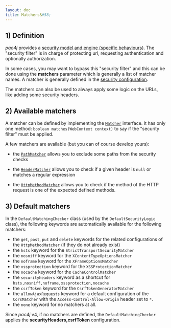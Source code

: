 ```yaml
---
layout: doc
title: Matchers&#58;
---
```


## 1) Definition

*pac4j* provides a [security model and engine (specific behaviours)](how-to-implement-pac4j-for-a-new-framework.html). The "security filter" is in charge of protecting url, requesting authentication and optionally authorization.

In some cases, you may want to bypass this "security filter" and this can be done using the **matchers** parameter which is generally a list of matcher names. A matcher is generally defined in the [security configuration](config.html).

The matchers can also be used to always apply some logic on the URLs, like adding some security headers.


## 2) Available matchers

A matcher can be defined by implementing the [`Matcher`](https://github.com/pac4j/pac4j/blob/master/pac4j-core/src/main/java/org/pac4j/core/matching/Matcher.java) interface. It has only one method: `boolean matches(WebContext context)` to say if the "security filter" must be applied.

A few matchers are available (but you can of course develop yours):

- the [`PathMatcher`](https://github.com/pac4j/pac4j/blob/master/pac4j-core/src/main/java/org/pac4j/core/matching/PathMatcher.java) allows you to exclude some paths from the security checks

- the [`HeaderMatcher`](https://github.com/pac4j/pac4j/blob/master/pac4j-core/src/main/java/org/pac4j/core/matching/HeaderMatcher.java) allows you to check if a given header is `null` or matches a regular expression

- the [`HttpMethodMatcher`](https://github.com/pac4j/pac4j/blob/master/pac4j-core/src/main/java/org/pac4j/core/matching/HttpMethodMatcher.java) allows you to check if the method of the HTTP request is one of the expected defined methods.


## 3) Default matchers

In the `DefaultMatchingChecker` class (used by the `DefaultSecurityLogic` class), the following keywords are automatically available for the following matchers:
 
- the `get`, `post`, `put` and `delete` keywords for the related configurations of the `HttpMethodMatcher` (if they do not already exist)
- the `hsts` keyword for the `StrictTransportSecurityMatcher`
- the `nosniff` keyword for the `XContentTypeOptionsMatcher`
- the `noframe` keyword for the `XFrameOptionsMatcher`
- the `xssprotection` keyword for the `XSSProtectionMatcher`
- the `nocache` keyword for the `CacheControlMatcher`
- the `securityheaders` keyword as a shortcut for `hsts,nosniff,noframe,xssprotection,nocache`
- the `csrfToken` keyword for the `CsrfTokenGeneratorMatcher`
- the `allowAjaxRequests` keyword for a default configuration of the `CorsMatcher` with the `Access-Control-Allow-Origin` header set to `*`.
- the `none` keyword for no matchers at all.

<div class="warning"><i class="fa fa-exclamation-triangle fa-2x" aria-hidden="true"></i> Since <i>pac4j</i> v4, if no matchers are defined, the <code>DefaultMatchingChecker</code> applies the <b>securityHeaders,csrfToken</b> configuration.</div>

